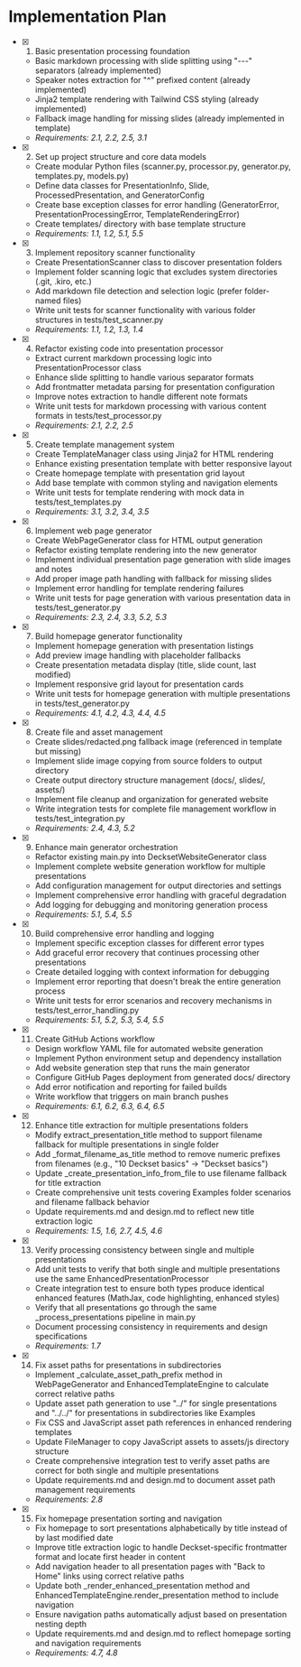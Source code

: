 # Implementation Plan

- [x] 1. Basic presentation processing foundation
  - Basic markdown processing with slide splitting using "---" separators (already implemented)
  - Speaker notes extraction for "^" prefixed content (already implemented)
  - Jinja2 template rendering with Tailwind CSS styling (already implemented)
  - Fallback image handling for missing slides (already implemented in template)
  - _Requirements: 2.1, 2.2, 2.5, 3.1_

- [x] 2. Set up project structure and core data models
  - Create modular Python files (scanner.py, processor.py, generator.py, templates.py, models.py)
  - Define data classes for PresentationInfo, Slide, ProcessedPresentation, and GeneratorConfig
  - Create base exception classes for error handling (GeneratorError, PresentationProcessingError, TemplateRenderingError)
  - Create templates/ directory with base template structure
  - _Requirements: 1.1, 1.2, 5.1, 5.5_

- [x] 3. Implement repository scanner functionality
  - Create PresentationScanner class to discover presentation folders
  - Implement folder scanning logic that excludes system directories (.git, .kiro, etc.)
  - Add markdown file detection and selection logic (prefer folder-named files)
  - Write unit tests for scanner functionality with various folder structures in tests/test_scanner.py
  - _Requirements: 1.1, 1.2, 1.3, 1.4_

- [x] 4. Refactor existing code into presentation processor
  - Extract current markdown processing logic into PresentationProcessor class
  - Enhance slide splitting to handle various separator formats
  - Add frontmatter metadata parsing for presentation configuration
  - Improve notes extraction to handle different note formats
  - Write unit tests for markdown processing with various content formats in tests/test_processor.py
  - _Requirements: 2.1, 2.2, 2.5_

- [x] 5. Create template management system
  - Create TemplateManager class using Jinja2 for HTML rendering
  - Enhance existing presentation template with better responsive layout
  - Create homepage template with presentation grid layout
  - Add base template with common styling and navigation elements
  - Write unit tests for template rendering with mock data in tests/test_templates.py
  - _Requirements: 3.1, 3.2, 3.4, 3.5_

- [x] 6. Implement web page generator
  - Create WebPageGenerator class for HTML output generation
  - Refactor existing template rendering into the new generator
  - Implement individual presentation page generation with slide images and notes
  - Add proper image path handling with fallback for missing slides
  - Implement error handling for template rendering failures
  - Write unit tests for page generation with various presentation data in tests/test_generator.py
  - _Requirements: 2.3, 2.4, 3.3, 5.2, 5.3_

- [x] 7. Build homepage generator functionality
  - Implement homepage generation with presentation listings
  - Add preview image handling with placeholder fallbacks
  - Create presentation metadata display (title, slide count, last modified)
  - Implement responsive grid layout for presentation cards
  - Write unit tests for homepage generation with multiple presentations in tests/test_generator.py
  - _Requirements: 4.1, 4.2, 4.3, 4.4, 4.5_

- [x] 8. Create file and asset management
  - Create slides/redacted.png fallback image (referenced in template but missing)
  - Implement slide image copying from source folders to output directory
  - Create output directory structure management (docs/, slides/, assets/)
  - Implement file cleanup and organization for generated website
  - Write integration tests for complete file management workflow in tests/test_integration.py
  - _Requirements: 2.4, 4.3, 5.2_

- [x] 9. Enhance main generator orchestration
  - Refactor existing main.py into DecksetWebsiteGenerator class
  - Implement complete website generation workflow for multiple presentations
  - Add configuration management for output directories and settings
  - Implement comprehensive error handling with graceful degradation
  - Add logging for debugging and monitoring generation process
  - _Requirements: 5.1, 5.4, 5.5_

- [x] 10. Build comprehensive error handling and logging
  - Implement specific exception classes for different error types
  - Add graceful error recovery that continues processing other presentations
  - Create detailed logging with context information for debugging
  - Implement error reporting that doesn't break the entire generation process
  - Write unit tests for error scenarios and recovery mechanisms in tests/test_error_handling.py
  - _Requirements: 5.1, 5.2, 5.3, 5.4, 5.5_

- [x] 11. Create GitHub Actions workflow
  - Design workflow YAML file for automated website generation
  - Implement Python environment setup and dependency installation
  - Add website generation step that runs the main generator
  - Configure GitHub Pages deployment from generated docs/ directory
  - Add error notification and reporting for failed builds
  - Write workflow that triggers on main branch pushes
  - _Requirements: 6.1, 6.2, 6.3, 6.4, 6.5_

- [x] 12. Enhance title extraction for multiple presentations folders
  - Modify extract_presentation_title method to support filename fallback for multiple presentations in single folder
  - Add _format_filename_as_title method to remove numeric prefixes from filenames (e.g., "10 Deckset basics" → "Deckset basics")
  - Update _create_presentation_info_from_file to use filename fallback for title extraction
  - Create comprehensive unit tests covering Examples folder scenarios and filename fallback behavior
  - Update requirements.md and design.md to reflect new title extraction logic
  - _Requirements: 1.5, 1.6, 2.7, 4.5, 4.6_

- [x] 13. Verify processing consistency between single and multiple presentations
  - Add unit tests to verify that both single and multiple presentations use the same EnhancedPresentationProcessor
  - Create integration test to ensure both types produce identical enhanced features (MathJax, code highlighting, enhanced styles)
  - Verify that all presentations go through the same _process_presentations pipeline in main.py
  - Document processing consistency in requirements and design specifications
  - _Requirements: 1.7_

- [x] 14. Fix asset paths for presentations in subdirectories
  - Implement _calculate_asset_path_prefix method in WebPageGenerator and EnhancedTemplateEngine to calculate correct relative paths
  - Update asset path generation to use "../" for single presentations and "../../" for presentations in subdirectories like Examples
  - Fix CSS and JavaScript asset path references in enhanced rendering templates
  - Update FileManager to copy JavaScript assets to assets/js directory structure
  - Create comprehensive integration test to verify asset paths are correct for both single and multiple presentations
  - Update requirements.md and design.md to document asset path management requirements
  - _Requirements: 2.8_

- [x] 15. Fix homepage presentation sorting and navigation
  - Fix homepage to sort presentations alphabetically by title instead of by last modified date
  - Improve title extraction logic to handle Deckset-specific frontmatter format and locate first header in content
  - Add navigation header to all presentation pages with "Back to Home" links using correct relative paths
  - Update both _render_enhanced_presentation method and EnhancedTemplateEngine.render_presentation method to include navigation
  - Ensure navigation paths automatically adjust based on presentation nesting depth
  - Update requirements.md and design.md to reflect homepage sorting and navigation requirements
  - _Requirements: 4.7, 4.8_